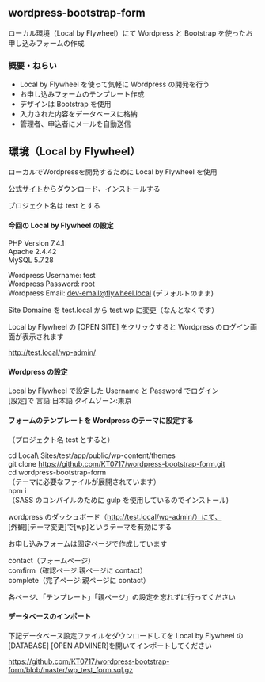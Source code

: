 ## wordpress-bootstrap-form
ローカル環境（Local by Flywheel）にて Wordpress と Bootstrap を使ったお申し込みフォームの作成

### 概要・ねらい
* Local by Flywheel を使って気軽に Wordpress の開発を行う
* お申し込みフォームのテンプレート作成
* デザインは Bootstrap を使用
* 入力された内容をデータベースに格納
* 管理者、申込者にメールを自動送信

## 環境（Local by Flywheel）

ローカルでWordpressを開発するために Local by Flywheel を使用

[公式サイト](https://localwp.com/)からダウンロード、インストールする

プロジェクト名は test とする

#### 今回の Local by Flywheel の設定
PHP Version 7.4.1  
Apache 2.4.42  
MySQL 5.7.28  

Wordpress Username: test  
Wordpress Password: root  
Wordpress Email: dev-email@flywheel.local (デフォルトのまま)

Site Domaine を test.local から test.wp に変更（なんとなくです）

Local by Flywheel の [OPEN SITE] をクリックすると Wordpress のログイン画面が表示されます

http://test.local/wp-admin/

#### Wordpress の設定
Local by Flywheel で設定した Username と Password でログイン  
[設定]で 言語:日本語 タイムゾーン:東京

#### フォームのテンプレートを Wordpress のテーマに設定する

（プロジェクト名 test とすると）

cd Local\ Sites/test/app/public/wp-content/themes  
git clone https://github.com/KT0717/wordpress-bootstrap-form.git  
cd wordpress-bootstrap-form  
（テーマに必要なファイルが展開されています）  
npm i  
（SASS のコンパイルのために gulp を使用しているのでインストール)  

wordpress のダッシュボード（http://test.local/wp-admin/）にて、  
[外観][テーマ変更]で[wp]というテーマを有効にする

お申し込みフォームは固定ページで作成しています

contact（フォームページ）  
comfirm（確認ページ:親ページに contact）  
complete（完了ページ:親ページに contact）

各ページ、「テンプレート」「親ページ」の設定を忘れずに行ってください

#### データベースのインポート

下記データベース設定ファイルをダウンロードしてを Local by Flywheel の [DATABASE] [OPEN ADMINER]を開いてインポートしてください

https://github.com/KT0717/wordpress-bootstrap-form/blob/master/wp_test_form.sql.gz

<!-- wp db export test.sql --socket="/Users/kouichi/Library/Application Support/Local/run/ajiFsEYyd/mysql/mysqld.sock" -->

